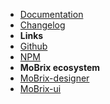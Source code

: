 - [Documentation](guide "MoBrix-engine - documentation")
- [Changelog](changelog "MoBrix-engine - changelog")
- **Links**
- [Github](https://github.com/cianciarusocataldo/mobrix-engine)
- [NPM](https://www.npmjs.com/package/mobrix-engine)
- **MoBrix ecosystem**
- [MoBrix-designer](https://github.com/cianciarusocataldo/mobrix-designer)
- [MoBrix-ui](https://github.com/cianciarusocataldo/mobrix-ui)
